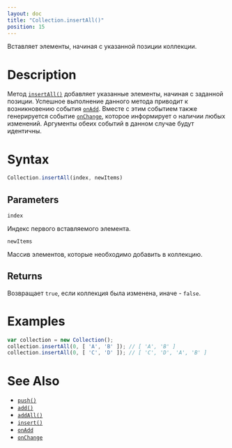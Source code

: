 ```yaml
---
layout: doc
title: "Collection.insertAll()"
position: 15
---
```


Вставляет элементы, начиная с указанной позиции коллекции.

# Description

Метод [`insertAll()`](../Collection.insertAll/) добавляет указанные элементы, начиная с заданной позиции.
Успешное выполнение данного метода приводит к возникновению события [`onAdd`](../Collection.onAdd/).
Вместе с этим событием также генерируется событие [`onChange`](../Collection.onChange/), которое
информирует о наличии любых изменений. Аргументы обеих событий в данном случае будут идентичны.

# Syntax

```js
Collection.insertAll(index, newItems)
```

## Parameters

`index`

Индекс первого вставляемого элемента.

`newItems`

Массив элементов, которые необходимо добавить в коллекцию.

## Returns

Возвращает `true`, если коллекция была изменена, иначе - `false`.

# Examples

```js
var collection = new Collection();
collection.insertAll(0, [ 'A', 'B' ]); // [ 'A', 'B' ]
collection.insertAll(0, [ 'C', 'D' ]); // [ 'C', 'D', 'A', 'B' ]
```

# See Also

* [`push()`](../Collection.push/)
* [`add()`](../Collection.add/)
* [`addAll()`](../Collection.addAll/)
* [`insert()`](../Collection.insert/)
* [`onAdd`](../Collection.onAdd/)
* [`onChange`](../Collection.onChange/)
